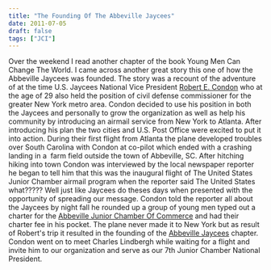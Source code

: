 ```yaml
---
title: "The Founding Of The Abbeville Jaycees"
date: 2011-07-05
draft: false
tags: ["JCI"]
---
```


<!-- ![Robert E. Condon](http://usjayceefoundation.org/history/1920/images/RobertECondon_med.jpg "Robert E. Condon") -->
Over the weekend I read another chapter of the book Young Men Can Change The World. I came across another great story this one of how the Abbeville Jaycees was founded. The story was a recount of the adventure of at the time U.S. Jaycees National Vice President [Robert E. Condon](http://usjayceefoundation.org/history/1920/1926/index.htm) who at the age of 29 also held the position of civil defense commissioner for the greater New York metro area. Condon decided to use his position in both the Jaycees and personally to grow the organization as well as help his community by introducing an airmail service from New York to Atlanta. After introducing his plan the two cities and U.S. Post Office were excited to put it into action. During their first flight from Atlanta the plane developed troubles over South Carolina with Condon at co-pilot which ended with a crashing landing in a  farm field outside the town of Abbeville, SC. After hitching hiking into town Condon was interviewed by the local newspaper reporter he began to tell him that this was the inaugural flight of The United States Junior Chamber airmail program when the reporter said The United States what????? Well just like Jaycees do theses days when presented with the opportunity of spreading our message. Condon told the reporter all about the Jaycees by night fall he rounded up a group of young men typed out a charter for the [Abbeville Junior Chamber Of Commerce](http://www.greenwoodjaycees.org/) and had their charter fee in his pocket. The plane never made it to New York but as result of Robert's trip it resulted in the founding of the [Abbeville Jaycees](http://www.greenwoodjaycees.org/) chapter. Condon went on to meet Charles Lindbergh while waiting for a flight and invite him to our organization and serve as our 7th Junior Chamber National President.